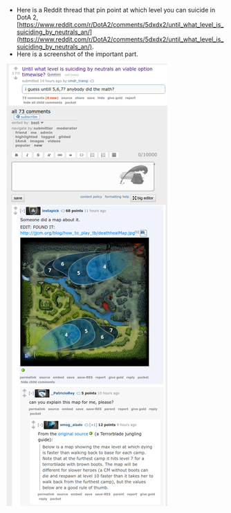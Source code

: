 * Here is a Reddit thread that pin point at which level you can suicide in DotA 2, [https://www.reddit.com/r/DotA2/comments/5dxdx2/until_what_level_is_suiciding_by_neutrals_an/](https://www.reddit.com/r/DotA2/comments/5dxdx2/until_what_level_is_suiciding_by_neutrals_an/).
* Here is a screenshot of the important part.

![./20161121-0126-cet-when-and-where-to-suicide-in-dota-2-1.png](./20161121-0126-cet-when-and-where-to-suicide-in-dota-2-1.png)